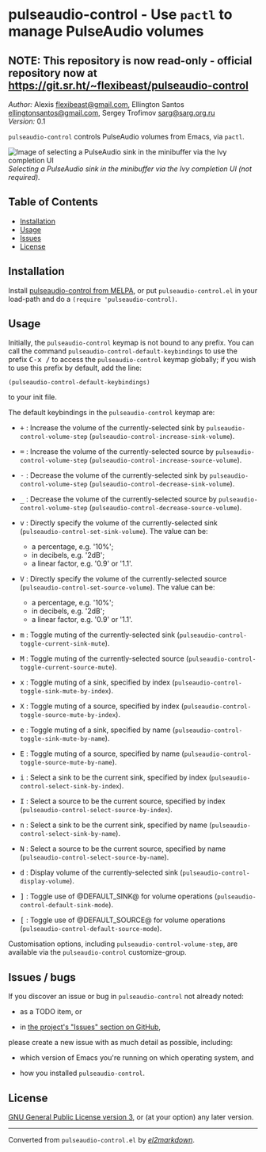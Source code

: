 # pulseaudio-control - Use `pactl` to manage PulseAudio volumes
## NOTE: This repository is now read-only - official repository now at https://git.sr.ht/~flexibeast/pulseaudio-control

*Author:* Alexis <flexibeast@gmail.com>, Ellington Santos <ellingtonsantos@gmail.com>, Sergey Trofimov <sarg@sarg.org.ru><br>
*Version:* 0.1<br>

`pulseaudio-control` controls PulseAudio volumes from Emacs, via `pactl`.

![Image of selecting a PulseAudio sink in the minibuffer via the Ivy completion UI](screenshot.png)<br>
*Selecting a PulseAudio sink in the minibuffer via the Ivy completion UI (not required).*

## Table of Contents

- [Installation](#installation)
- [Usage](#usage)
- [Issues](#issues)
- [License](#license)

## Installation

Install [pulseaudio-control from
MELPA](http://melpa.org/#/pulseaudio-control), or put
`pulseaudio-control.el` in your load-path and do a `(require
'pulseaudio-control)`.

## Usage

Initially, the `pulseaudio-control` keymap is not bound to any
prefix. You can call the command
`pulseaudio-control-default-keybindings` to use the prefix <kbd>C-x /</kbd>
to access the `pulseaudio-control` keymap globally; if you wish to
use this prefix by default, add the line:

    (pulseaudio-control-default-keybindings)

to your init file.

The default keybindings in the `pulseaudio-control` keymap are:

* <kbd>+</kbd> : Increase the volume of the currently-selected sink by
  `pulseaudio-control-volume-step`
  (`pulseaudio-control-increase-sink-volume`).

* <kbd>=</kbd> : Increase the volume of the currently-selected source by
  `pulseaudio-control-volume-step`
  (`pulseaudio-control-increase-source-volume`).

* <kbd>-</kbd> : Decrease the volume of the currently-selected sink by
  `pulseaudio-control-volume-step`
  (`pulseaudio-control-decrease-sink-volume`).

* <kbd>_</kbd> : Decrease the volume of the currently-selected source by
  `pulseaudio-control-volume-step`
  (`pulseaudio-control-decrease-source-volume`).

* <kbd>v</kbd> : Directly specify the volume of the currently-selected sink
  (`pulseaudio-control-set-sink-volume`).  The value can be:

  * a percentage, e.g. '10%';
  * in decibels, e.g. '2dB';
  * a linear factor, e.g. '0.9' or '1.1'.

* <kbd>V</kbd> : Directly specify the volume of the currently-selected source
  (`pulseaudio-control-set-source-volume`).  The value can be:

  * a percentage, e.g. '10%';
  * in decibels, e.g. '2dB';
  * a linear factor, e.g. '0.9' or '1.1'.

* <kbd>m</kbd> : Toggle muting of the currently-selected sink
  (`pulseaudio-control-toggle-current-sink-mute`).

* <kbd>M</kbd> : Toggle muting of the currently-selected source
  (`pulseaudio-control-toggle-current-source-mute`).

* <kbd>x</kbd> : Toggle muting of a sink, specified by index
  (`pulseaudio-control-toggle-sink-mute-by-index`).

* <kbd>X</kbd> : Toggle muting of a source, specified by index
  (`pulseaudio-control-toggle-source-mute-by-index`).

* <kbd>e</kbd> : Toggle muting of a sink, specified by name
  (`pulseaudio-control-toggle-sink-mute-by-name`).

* <kbd>E</kbd> : Toggle muting of a source, specified by name
  (`pulseaudio-control-toggle-source-mute-by-name`).

* <kbd>i</kbd> : Select a sink to be the current sink, specified by index
  (`pulseaudio-control-select-sink-by-index`).

* <kbd>I</kbd> : Select a source to be the current source, specified by index
  (`pulseaudio-control-select-source-by-index`).

* <kbd>n</kbd> : Select a sink to be the current sink, specified by name
  (`pulseaudio-control-select-sink-by-name`).

* <kbd>N</kbd> : Select a source to be the current source, specified by name
  (`pulseaudio-control-select-source-by-name`).

* <kbd>d</kbd> : Display volume of the currently-selected sink
  (`pulseaudio-control-display-volume`).

* <kbd>]</kbd> : Toggle use of @DEFAULT_SINK@ for volume operations
  (`pulseaudio-control-default-sink-mode`).

* <kbd>[</kbd> : Toggle use of @DEFAULT_SOURCE@ for volume operations
  (`pulseaudio-control-default-source-mode`).

Customisation options, including `pulseaudio-control-volume-step`,
are available via the `pulseaudio-control` customize-group.

## Issues / bugs

If you discover an issue or bug in `pulseaudio-control` not already noted:

* as a TODO item, or

* in [the project's "Issues" section on
  GitHub](https://github.com/flexibeast/pulseaudio-control/issues),

please create a new issue with as much detail as possible, including:

* which version of Emacs you're running on which operating system, and

* how you installed `pulseaudio-control`.

## License

[GNU General Public License version
3](http://www.gnu.org/licenses/gpl.html), or (at your option) any
later version.


---
Converted from `pulseaudio-control.el` by [*el2markdown*](https://github.com/Lindydancer/el2markdown).
